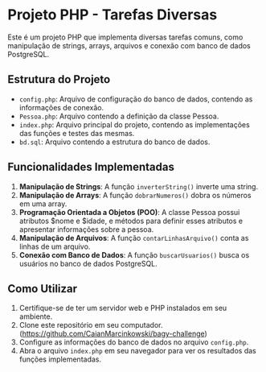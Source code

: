 # Projeto PHP - Tarefas Diversas

Este é um projeto PHP que implementa diversas tarefas comuns, como manipulação de strings, arrays, arquivos e conexão com banco de dados PostgreSQL.

## Estrutura do Projeto

- `config.php`: Arquivo de configuração do banco de dados, contendo as informações de conexão.
- `Pessoa.php`: Arquivo contendo a definição da classe Pessoa.
- `index.php`: Arquivo principal do projeto, contendo as implementações das funções e testes das mesmas.
- `bd.sql`: Arquivo contendo a estrutura do banco de dados.

## Funcionalidades Implementadas

1. **Manipulação de Strings**: A função `inverterString()` inverte uma string.
2. **Manipulação de Arrays**: A função `dobrarNumeros()` dobra os números em uma array.
3. **Programação Orientada a Objetos (POO)**: A classe Pessoa possui atributos $nome e $idade, e métodos para definir esses atributos e apresentar informações sobre a pessoa.
4. **Manipulação de Arquivos**: A função `contarLinhasArquivo()` conta as linhas de um arquivo.
5. **Conexão com Banco de Dados**: A função `buscarUsuarios()` busca os usuários no banco de dados PostgreSQL.

## Como Utilizar

1. Certifique-se de ter um servidor web e PHP instalados em seu ambiente.
2. Clone este repositório em seu computador. (https://github.com/CaianMarcinkowski/bagy-challenge)
3. Configure as informações do banco de dados no arquivo `config.php`.
4. Abra o arquivo `index.php` em seu navegador para ver os resultados das funções implementadas.
